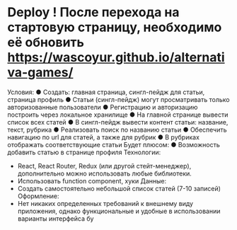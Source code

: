 Deploy
!  После перехода на стартовую страницу, необходимо её обновить
 https://wascoyur.github.io/alternativa-games/
===============
Условия:
● Создать: главная страница, сингл-пейдж для статьи, страница профиль
● Статьи (сингл-пейдж) могут просматривать только авторизованные пользователи
● Регистрацию и авторизацию построить через локальное хранилище
● На главной странице вывести список всех статей
● В сингл-пейдж вывести контент статьи: название, текст, рубрика
● Реализовать поиск по названию статьи
● Обеспечить навигацию по url для статей, а также для рубрик
● В рубриках отображать соответствующие статьи
Будет плюсом:
● Возможность добавить статью в странице профиля
Технологии:
- React, React Router, Redux (или другой стейт-менеджер), дополнительно можно
использовать любые библиотеки.
- Использовать function component, хуки
Данные:
- Создать самостоятельно небольшой список статей (7-10 записей)
Оформление:
- Нет никаких определенных требований к внешнему виду приложения, однако
функциональные и удобные в использовании варианты интерфейса бу
